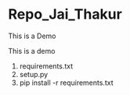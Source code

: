# Repo_Jai_Thakur
This is a Demo

This is a demo

1. requirements.txt
2. setup.py
3. pip install -r requirements.txt

 

